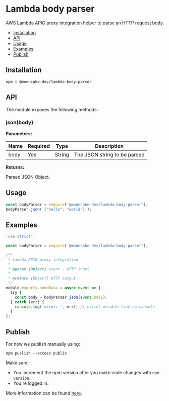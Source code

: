 # Lambda body parser

AWS Lambda APIG proxy integration helper to parse an HTTP request body.

- [Installation](#installation)
- [API](#api)
- [Usage](#usage)
- [Examples](#examples)
- [Publish](#publish)

## Installation

```
npm i @mooncake-dev/lambda-body-parser
```

## API

The module exposes the following methods:

### json(body)

**Parameters:**

| Name | Required | Type   | Description                  |
| ---- | -------- | ------ | ---------------------------- |
| body | Yes      | String | The JSON string to be parsed |

**Returns:**

Parsed JSON Object.

## Usage

```js
const bodyParser = require('@mooncake-dev/lambda-body-parser');
bodyParser.json('{"hello": "world"}');
```

## Examples

```js
'use strict';

const bodyParser = require('@mooncake-dev/lambda-body-parser');

/**
 * Lambda APIG proxy integration.
 *
 * @param {Object} event - HTTP input
 *
 * @return {Object} HTTP output
 */
module.exports.sendData = async event => {
  try {
    const body = bodyParser.json(event.body);
  } catch (err) {
    console.log('error: ', err); // eslint-disable-line no-console
  }
};
```

## Publish

For now we publish manually using:

```
npm publish --access public
```

Make sure:

- You increment the npm version after you make code changes with `npm version`.
- You're logged in.

More information can be found [here](https://docs.npmjs.com/creating-and-publishing-an-org-scoped-package).
